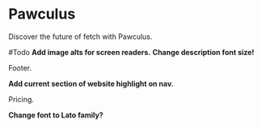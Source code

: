 # Pawculus
Discover the future of fetch with Pawculus.

#Todo
**Add image alts for screen readers.**
**Change description font size!**

Footer.

**Add current section of website highlight on nav.**

Pricing.

**Change font to Lato family?**

